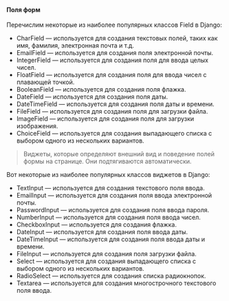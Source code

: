 #### Поля форм

Перечислим некоторые из наиболее популярных классов Field в Django:
* CharField — используется для создания текстовых полей, таких как имя, фамилия, электронная почта и т.д.
* EmailField — используется для создания поля электронной почты.
* IntegerField — используется для создания поля для ввода целых чисел.
* FloatField — используется для создания поля для ввода чисел с плавающей точкой.
* BooleanField — используется для создания поля флажка.
* DateField — используется для создания поля даты.
* DateTimeField — используется для создания поля даты и времени.
* FileField — используется для создания поля для загрузки файла.
* ImageField — используется для создания поля для загрузки изображения.
* ChoiceField — используется для создания выпадающего списка с выбором одного из нескольких вариантов.

>Виджеты, которые определяют внешний вид и поведение полей формы на странице.
> Они подтягиваются автоматически.

Вот некоторые из наиболее популярных классов виджетов в Django:
* TextInput — используется для создания текстового поля ввода.
* EmailInput — используется для создания поля ввода электронной почты.
* PasswordInput — используется для создания поля ввода пароля.
* NumberInput — используется для создания поля ввода чисел.
* CheckboxInput — используется для создания флажка.
* DateInput — используется для создания поля ввода даты.
* DateTimeInput — используется для создания поля ввода даты и времени.
* FileInput — используется для создания поля загрузки файла.
* Select — используется для создания выпадающего списка с выбором одного
из нескольких вариантов.
* RadioSelect — используется для создания списка радиокнопок.
* Textarea — используется для создания многострочного текстового поля ввода.
